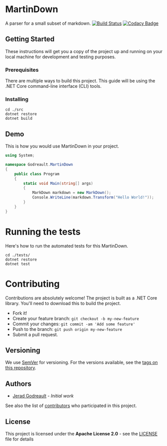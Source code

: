 # MartinDown
A parser for a small subset of markdown.
[![Build Status](https://travis-ci.org/jeradgodreault/MartinDown.svg?branch=master)](https://travis-ci.org/jeradgodreault/MartinDown) [![Codacy Badge](https://api.codacy.com/project/badge/Grade/65b285d413df427fba383484554961c7)](https://www.codacy.com/app/jeradgodreault/MartinDown?utm_source=github.com&amp;utm_medium=referral&amp;utm_content=jeradgodreault/MartinDown&amp;utm_campaign=Badge_Grade)

## Getting Started
These instructions will get you a copy of the project up and running on your local machine for development and testing purposes. 

### Prerequisites
There are multiple ways to build this project. This guide will be using the .NET Core command-line interface (CLI) tools. 

### Installing

```dos
cd ./src
dotnet restore
dotnet build
```

## Demo
This is how you would use MartinDown in your project.

```cs
using System;

namespace Godreault.MartinDown
{
    public class Program
    {
        static void Main(string[] args) 
        {
            MarkDown markdown = new MarkDown();
            Console.WriteLine(markdown.Transform("Hello World!"));
        }
    }
}
```

# Running the tests
Here's how to run the automated tests for this MartinDown.

```dos 
cd ./tests/
dotnet restore
dotnet test
```

# Contributing
Contributions are absolutely welcome! The project is built as a .NET Core library. You'll need to download this to build the project.

- Fork it!
- Create your feature branch: `git checkout -b my-new-feature`
- Commit your changes: `git commit -am 'Add some feature'`
- Push to the branch: `git push origin my-new-feature`
- Submit a pull request.

## Versioning
We use [SemVer](http://semver.org/) for versioning. For the versions available, see the [tags on this repository](https://github.com/jeradgodreault/MartinDown/tags). 

## Authors
* [Jerad Godreault](https://github.com/jeradgodreault) - *Initial work* 

See also the list of [contributors](https://github.com/jeradgodreault/MartinDown/contributors) who participated in this project.

## License
This project is licensed under the **Apache License 2.0** - see the [LICENSE](LICENSE) file for details
